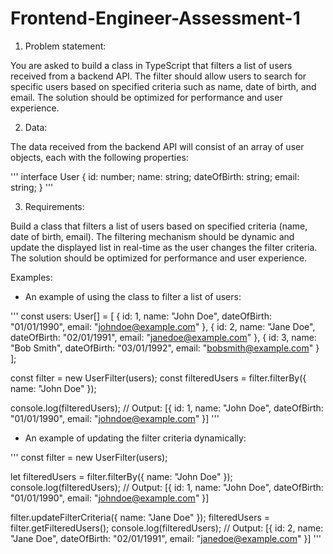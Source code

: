 # Frontend-Engineer-Assessment-1


1. Problem statement:

You are asked to build a class in TypeScript that filters a list of users received from a backend API. The filter should allow users to search for specific users based on specified criteria such as name, date of birth, and email. The solution should be optimized for performance and user experience.

2. Data:

The data received from the backend API will consist of an array of user objects, each with the following properties:

'''
interface User {
  id: number;
  name: string;
  dateOfBirth: string;
  email: string;
}
'''

3. Requirements:

Build a class that filters a list of users based on specified criteria (name, date of birth, email).
The filtering mechanism should be dynamic and update the displayed list in real-time as the user changes the filter criteria.
The solution should be optimized for performance and user experience.

Examples:

- An example of using the class to filter a list of users:

'''
const users: User[] = [
  { id: 1, name: "John Doe", dateOfBirth: "01/01/1990", email: "johndoe@example.com" },
  { id: 2, name: "Jane Doe", dateOfBirth: "02/01/1991", email: "janedoe@example.com" },
  { id: 3, name: "Bob Smith", dateOfBirth: "03/01/1992", email: "bobsmith@example.com" }
];

const filter = new UserFilter(users);
const filteredUsers = filter.filterBy({ name: "John Doe" });

console.log(filteredUsers);
// Output: [{ id: 1, name: "John Doe", dateOfBirth: "01/01/1990", email: "johndoe@example.com" }]
'''

- An example of updating the filter criteria dynamically:

'''
const filter = new UserFilter(users);

let filteredUsers = filter.filterBy({ name: "John Doe" });
console.log(filteredUsers);
// Output: [{ id: 1, name: "John Doe", dateOfBirth: "01/01/1990", email: "johndoe@example.com" }]

filter.updateFilterCriteria({ name: "Jane Doe" });
filteredUsers = filter.getFilteredUsers();
console.log(filteredUsers);
// Output: [{ id: 2, name: "Jane Doe", dateOfBirth: "02/01/1991", email: "janedoe@example.com" }]
'''
